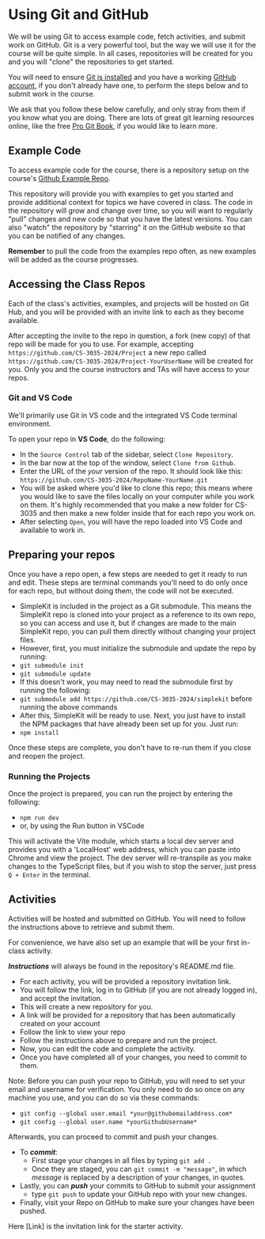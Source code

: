 # Using Git and GitHub

We will be using Git to access example code, fetch activities, and submit work on GitHub. Git is a very powerful tool, but the way we will use it for the course will be quite simple. In all cases, repositories will be created for you and you will "clone" the repositories to get started.

You will need to ensure [Git is installed](https://git-scm.com/downloads) and you have a working [GitHub account](https://github.com/join), if you don't already have one, to perform the steps below and to submit work in the course.

We ask that you follow these below carefully, and only stray from them if you know what you are doing.
There are lots of great git learning resources online, like the free [Pro Git Book](https://git-scm.com/book/en/v2), if you would like to learn more.

## Example Code

To access example code for the course, there is a repository setup on the course's [Github Example Repo](https://github.com/CS-3035-2024/examples). 

This repository will provide you with examples to get you started and provide additional context for topics we have covered in class. The code in the repository will grow and change over time, so you will want to regularly "pull" changes and new code so that you have the latest versions. You can also "watch" the repository by "starring" it on the GitHub website so that you can be notified of any changes.

**Remember** to pull the code from the examples repo often, as new examples will be added as the course progresses.

## Accessing the Class Repos

Each of the class's activities, examples, and projects will be hosted on Git Hub, and you will be provided with an invite link to each as they become available.

After accepting the invite to the repo in question, a fork (new copy) of that repo will be made for you to use.
For example, accepting ```https://github.com/CS-3035-2024/Project``` a new repo called ```https://github.com/CS-3035-2024/Project-YourUserName``` will be created for you. Only you and the course instructors and TAs will have access to your repos.

### Git and VS Code

We'll primarily use Git in VS code and the integrated VS Code terminal environment.

To open your repo in **VS Code**, do the following:

- In the  ```Source Control``` tab of the sidebar, select ```Clone Repository```.
- In the bar now at the top of the window, select ```Clone from Github```.
- Enter the URL of the *your* version of the repo.
It should look like this: ```https://github.com/CS-3035-2024/RepoName-YourName.git```
- You will be asked where you'd like to clone this repo; this means where you would like to save the files locally on your computer while you work on them. It's highly recommended that you make a new folder for CS-3035 and then make a new folder inside that for each repo you work on.
- After selecting ```Open```, you will have the repo loaded into VS Code and available to work in.

## Preparing your repos

Once you have a repo open, a few steps are needed to get it ready to run and edit. These steps are terminal commands you'll need to do only once for each repo, but without doing them, the code will not be executed.

- SimpleKit is included in the project as a Git submodule. This means the SimpleKit repo is cloned into your project as a reference to its own repo, so you can access and use it, but if changes are made to the main SimpleKit repo, you can pull them directly without changing your project files.
- However, first, you must initialize the submodule and update the repo by running:
- ```git submodule init```
- ```git submodule update```
- If this doesn't work, you may need to read the submodule first by running the following:
- ```git submodule add https://github.com/CS-3035-2024/simplekit``` before running the above commands
- After this, SimpleKit will be ready to use. Next, you just have to install the NPM packages that have already been set up for you. Just run:
- ```npm install```
  
Once these steps are complete, you don't have to re-run them if you close and reopen the project.

### Running the Projects

Once the project is prepared, you can run the project by entering the following:

- ```npm run dev```
- or, by using the Run button in VSCode
  
This will activate the Vite module, which starts a local dev server and provides you with a 'LocalHost' web address, which you can paste into Chrome and view the project. The dev server will re-transpile as you make changes to the TypeScript files, but if you wish to stop the server, just press ```Q + Enter``` in the terminal.

## Activities

Activities will be hosted and submitted on GitHub. You will need to follow the instructions above to retrieve and submit them.

For convenience, we have also set up an example that will be your first in-class activity.

***Instructions*** will always be found in the repository's README.md file.

- For each activity, you will be provided a repository invitation link.
- You will follow the link, log in to GitHub (if you are not already logged in), and accept the invitation.
- This will create a new repository for you.
- A link will be provided for a repository that has been automatically created on your account
- Follow the link to view your repo
- Follow the instructions above to prepare and run the project.
- Now, you can edit the code and complete the activity.
- Once you have completed all of your changes, you need to commit to them.

Note: Before you can push your repo to GitHub, you will need to set your email and username for verification. You only need to do so once on any machine you use, and you can do so via these commands:
- ```git config --global user.email *your@githubemailaddress.com*```
- ```git config --global user.name *yourGithubUsername*```

Afterwards, you can proceed to commit and push your changes.

- To ***commit***:
  - First stage your changes in all files by typing ```git add .```
  - Once they are staged, you can ```git commit -m "message"```, in which *message* is replaced by a description of your changes, in quotes.
- Lastly, you can ***push*** your commits to GitHub to submit your assignment
  - type ```git push``` to update your GitHub repo with your new changes.
- Finally, visit your Repo on GitHub to make sure your changes have been pushed.

Here [Link] is the invitation link for the starter activity.
